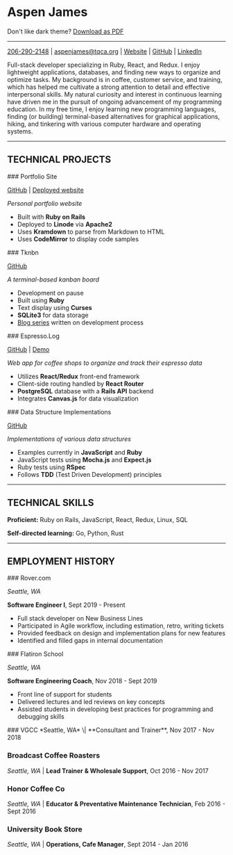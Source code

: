 # Aspen James

<span id='info' markdown='1'>Don't like dark theme?</span>
[Download as PDF][pdf]

---------

[206-290-2148][tel] \| [aspenjames@tqca.org][email] \| [Website][site] \| [GitHub][github] \| [LinkedIn][linkedin]

Full-stack developer specializing in Ruby, React, and Redux. I enjoy
lightweight applications, databases, and finding new ways to organize and
optimize tasks. My background is in coffee, customer service, and training,
which has helped me cultivate a strong attention to detail and effective
interpersonal skills. My natural curiosity and interest in continuous learning
have driven me in the pursuit of ongoing advancement of my programming
education. In my free time, I enjoy learning new programming languages, finding
(or building) terminal-based alternatives for graphical applications, hiking,
and tinkering with various computer hardware and operating systems.

---------

## TECHNICAL PROJECTS
<div class='container' markdown='1'>

<div class='section section-1 bottom-border' markdown='1'>
### Portfolio Site

[GitHub][gh-pf] \| [Deployed website][site]

*Personal portfolio website*

* Built with **Ruby on Rails**
* Deployed to **Linode** via **Apache2**
* Uses **Kramdown** to parse from Markdown to HTML
* Uses **CodeMirror** to display code samples
</div>

<div class='section section-2 bottom-border' markdown='1'>
### Tknbn

[GitHub][gh-tk]

*A terminal-based kanban board*

* Development on pause
* Built using **Ruby**
* Text display using **Curses**
* **SQLite3** for data storage
* [Blog series][blog-tk] written on development process
</div>

<div class='section section-3' markdown='1'>
### Espresso.Log

[GitHub][gh-el] \| [Demo][demo-el]

*Web app for coffee shops to organize and track their espresso data*

* Utilizes **React/Redux** front-end framework
* Client-side routing handled by **React Router**
* **PostgreSQL** database with a **Rails API** backend
* Integrates **Canvas.js** for data visualization
</div>

<div class='section section-4' markdown='1'>
### Data Structure Implementations

[GitHub][gh-ds]

*Implementations of various data structures*

* Examples currently in **JavaScript** and **Ruby**
* JavaScript tests using **Mocha.js** and **Expect.js**
* Ruby tests using **RSpec**
* Follows **TDD** (Test Driven Development) principles
</div>
</div>

---------

## TECHNICAL SKILLS

**Proficient:** Ruby on Rails, JavaScript, React, Redux, Linux, SQL

**Self-directed learning:** Go, Python, Rust

---------

## EMPLOYMENT HISTORY
<div class='container' markdown='1'>
<div class='section section-1' markdown='1'>
### Rover.com

*Seattle, WA*

**Software Engineer I**, Sept 2019 - Present

* Full stack developer on New Business Lines
* Participated in Agile workflow, including estimation, retro, writing tickets
* Provided feedback on design and implementation plans for new features
* Identified and filled gaps in internal documentation
</div>
<div class='section section-2' markdown='1'>
### Flatiron School

*Seattle, WA*

**Software Engineering Coach**, Nov 2018 - Sept 2019

* Front line of support for students
* Delivered lectures and led reviews on key concepts
* Assisted students in developing best practices for programming and debugging skills
</div>

<div class='section section-5' markdown='1'>
### VGCC
*Seattle, WA* \| **Consultant and Trainer**, Nov 2017 - Nov 2018

### Broadcast Coffee Roasters
*Seattle, WA* \| 
**Lead Trainer & Wholesale Support**, Oct 2016 - Nov 2017

### Honor Coffee Co
*Seattle, WA* \| 
**Educator & Preventative Maintenance Technician**, Feb 2016 - Sept 2016

### University Book Store
*Seattle, WA* \| 
**Operations, Cafe Manager**, Sept 2014 - Jan 2016
</div>

</div>

[email]: mailto:aspenjames@tqca.org
[github]: https://github.com/aspenjames
[linkedin]: https://linkedin.com/in/aspenjames
[site]: https://aspenjames.dev
[tel]: tel:2062902148

[pdf]: /resume.pdf

[gh-el]: https://github.com/aspenjames/espresso-log-react-simplified
[demo-el]: https://youtu.be/lAN5w8BDbHk

[gh-tk]: https://github.com/aspenjames/tknbn
[blog-tk]: https://dev.to/aspenjames/writing-a-terminal-application-in-2019-2hf6

[gh-pf]: https://github.com/aspenjames/portfolio-site-rails

[gh-ds]: https://github.com/data-structure-practice
